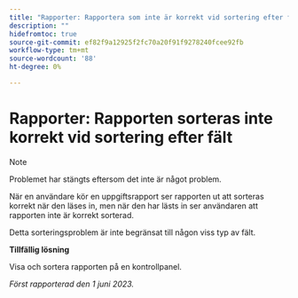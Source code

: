 ```yaml
---
title: "Rapporter: Rapportera som inte är korrekt vid sortering efter fält"
description: ""
hidefromtoc: true
source-git-commit: ef82f9a12925f2fc70a20f91f9278240fcee92fb
workflow-type: tm+mt
source-wordcount: '88'
ht-degree: 0%

---
```



# Rapporter: Rapporten sorteras inte korrekt vid sortering efter fält

>[!NOTE]
>
>Problemet har stängts eftersom det inte är något problem.

När en användare kör en uppgiftsrapport ser rapporten ut att sorteras korrekt när den läses in, men när den har lästs in ser användaren att rapporten inte är korrekt sorterad.

Detta sorteringsproblem är inte begränsat till någon viss typ av fält.

**Tillfällig lösning**

Visa och sortera rapporten på en kontrollpanel.

_Först rapporterad den 1 juni 2023._